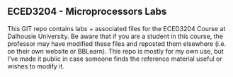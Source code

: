 ECED3204 - Microprocessors Labs
-------------------------------

This GIT repo contains labs + associated files for the ECED3204 Course at Dalhousie University. Be aware that if you are a student in this course, the professor may have modified these files and reposted them elsewhere (i.e. on their own website or BBLearn). This repo is mostly for my own use, but I've made it public in case someone finds the reference material useful or wishes to modify it.

